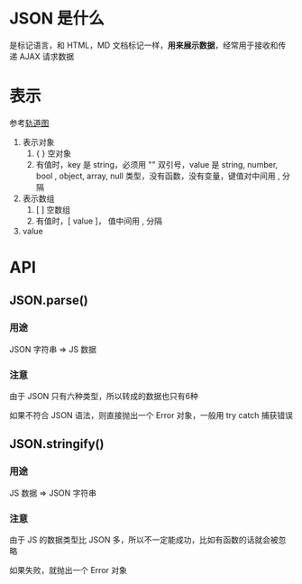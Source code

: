# JSON 是什么

是标记语言，和 HTML，MD 文档标记一样，**用来展示数据**，经常用于接收和传递 AJAX 请求数据

# 表示

参考[轨道图](http://json.org/json-zh.html)

1. 表示对象
   1. { } 空对象
   2. 有值时，key 是 string，必须用 "" 双引号，value 是 string, number, bool , object, array, null 类型，没有函数，没有变量，键值对中间用 , 分隔
2. 表示数组
   1. [ ] 空数组
   2. 有值时，[ value ]， 值中间用 , 分隔
3. value

# API

## JSON.parse()

### 用途

JSON 字符串 => JS 数据

### 注意

由于 JSON 只有六种类型，所以转成的数据也只有6种

如果不符合 JSON 语法，则直接抛出一个 Error 对象，一般用 try catch 捕获错误

## JSON.stringify()

### 用途

JS 数据 => JSON 字符串

### 注意

由于 JS 的数据类型比 JSON 多，所以不一定能成功，比如有函数的话就会被忽略

如果失败，就抛出一个 Error 对象
